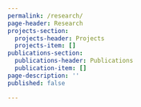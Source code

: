 ```yaml
---
permalink: /research/
page-header: Research
projects-section:
  projects-header: Projects
  projects-item: []
publications-section:
  publications-header: Publications
  publication-item: []
page-description: ''
published: false

---
```

